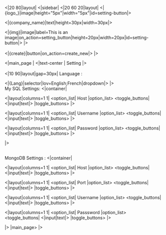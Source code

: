 <|20 80|layout|
<|sidebar|
<|20 60 20|layout|
<|{logo_}|image|height="5px"|width="5px"|id=setting-button|>

<|{company_name}|text|height=30px|width=30px|>

<|{img}|image|label=This is an image|on_action=setting_button|height=20px|width=20px|id=setting-button|>
|>
<br/><br/>
<|{create}|button|on_action=create_new|>
|>


<|main_page |
<|text-center |
Setting
|>
<br/><br/>
<|10 90|layout|gap=30px|
Language :  

<|{Lang}|selector|lov=English;French|dropdown|>
|>
<br/>
My SQL Settings:
<|container|

<|layout|columns=1 1|
<option_list|
Host
|option_list>
<toggle_buttons|
<|input|text|>
|toggle_buttons>
|>

<|layout|columns=1 1|
<option_list|
Username
|option_list>
<toggle_buttons|
<|input|text|>
|toggle_buttons>
|>

<|layout|columns=1 1|
<option_list|
Password
|option_list>
<toggle_buttons|
<|input|text|>
|toggle_buttons>
|>


|>
<br/><br/>

MongoDB Settings :
<|container|

<|layout|columns=1 1|
<option_list|
Host
|option_list>
<toggle_buttons|
<|input|text|>
|toggle_buttons>
|>

<|layout|columns=1 1|
<option_list|
Port
|option_list>
<toggle_buttons|
<|input|text|>
|toggle_buttons>
|>

<|layout|columns=1 1|
<option_list|
Username
|option_list>
<toggle_buttons|
<|input|text|>
|toggle_buttons>
|>

<|layout|columns=1 1|
<option_list|
Passsword
|option_list>
<toggle_buttons|
<|input|text|>
|toggle_buttons>
|>

|>
|main_page>
|>